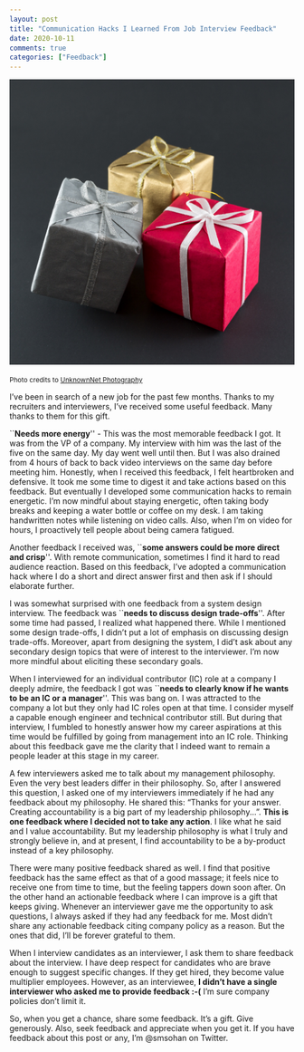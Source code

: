 ```yaml
---
layout: post
title: "Communication Hacks I Learned From Job Interview Feedback"
date: 2020-10-11
comments: true
categories: ["Feedback"]
---
```


![Gift](/images/gift.jpg)

<small>Photo credits to [UnknownNet Photography](https://www.flickr.com/photos/threar/)</small>

I’ve been in search of a new job for the past few months. Thanks to my recruiters and interviewers, I’ve received some useful feedback. Many thanks to them for this gift.

``**Needs more energy**'' - This was the most memorable feedback I got. It was from the VP of a company. My interview with him was the last of the five on the same day. My day went well until then. But I was also drained from 4 hours of back to back video interviews on the same day before meeting him. Honestly, when I received this feedback, I felt heartbroken and defensive. It took me some time to digest it and take actions based on this feedback. But eventually I developed some communication hacks to remain energetic. I’m now mindful about staying energetic, often taking body breaks and keeping a water bottle or coffee on my desk. I am taking handwritten notes while listening on video calls. Also, when I’m on video for hours, I proactively tell people about being camera fatigued.

Another feedback I received was, ``**some answers could be more direct and crisp**''. With remote communication, sometimes I find it hard to read audience reaction. Based on this feedback, I’ve adopted a communication hack where I do a short and direct answer first and then ask if I should elaborate further.

I was somewhat surprised with one feedback from a system design interview. The feedback was ``**needs to discuss design trade-offs**''. After some time had passed, I realized what happened there. While I mentioned some design trade-offs, I didn’t put a lot of emphasis on discussing design trade-offs. Moreover, apart from designing the system, I did’t ask about any secondary design topics that were of interest to the interviewer. I’m now more mindful about eliciting these secondary goals.

When I interviewed for an individual contributor (IC) role at a company I deeply admire, the feedback I got was ``**needs to clearly know if he wants to be an IC or a manager**''. This was bang on. I was attracted to the company a lot but they only had IC roles open at that time. I consider myself a capable enough engineer and technical contributor still. But during that interview, I fumbled to honestly answer how my career aspirations at this time would be fulfilled by going from management into an IC role. Thinking about this feedback gave me the clarity that I indeed want to remain a people leader at this stage in my career.

A few interviewers asked me to talk about my management philosophy. Even the very best leaders differ in their philosophy. So, after I answered this question, I asked one of my interviewers immediately if he had any feedback about my philosophy. He shared this: “Thanks for your answer. Creating accountability is a big part of my leadership philosophy...”.  **This is one feedback where I decided not to take any action**. I like what he said and I value accountability. But my leadership philosophy is what I truly and strongly believe in, and at present, I find accountability to be a by-product instead of a key philosophy.

There were many positive feedback shared as well. I find that positive feedback has the same effect as that of a good massage; it feels nice to receive one from time to time, but the feeling tappers down soon after. On the other hand an actionable feedback where I can improve is a gift that keeps giving. Whenever an interviewer gave me the opportunity to ask questions, I always asked if they had any feedback for me. Most didn’t share any actionable feedback citing company policy as a reason. But the ones that did, I’ll be forever grateful to them.

When I interview candidates as an interviewer, I ask them to share feedback about the interview. I have deep respect for candidates who are brave enough to suggest specific changes. If they get hired, they become value multiplier employees. However, as an interviewee, **I didn’t have a single interviewer who asked me to provide feedback :-(** I’m sure company policies don’t limit it.

So, when you get a chance, share some feedback. It’s a gift. Give generously. Also, seek feedback and appreciate when you get it. If you have feedback about this post or any, I’m @smsohan on Twitter.